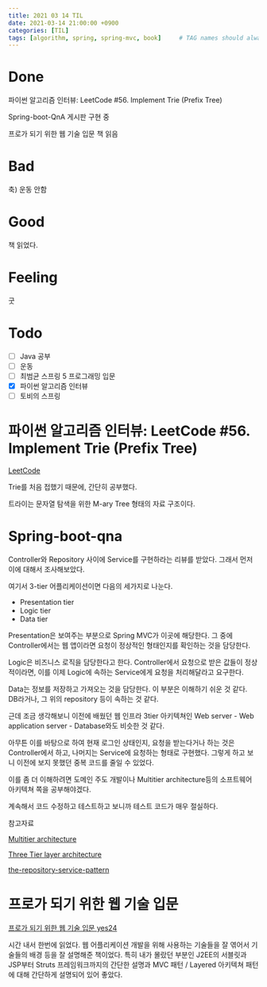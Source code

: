 ```yaml
---
title: 2021 03 14 TIL
date: 2021-03-14 21:00:00 +0900
categories: [TIL]
tags: [algorithm, spring, spring-mvc, book]     # TAG names should always be lowercase
---
```


# Done

파이썬 알고리즘 인터뷰: LeetCode #56. Implement Trie (Prefix Tree)

Spring-boot-QnA 게시판 구현 중

프로가 되기 위한 웹 기술 입문 책 읽음

# Bad

축) 운동 안함

# Good

책 읽었다.

# Feeling

굿

# Todo

- [ ] Java 공부
- [ ] 운동
- [ ] 최범균 스프링 5 프로그래밍 입문
- [x] 파이썬 알고리즘 인터뷰
- [ ] 토비의 스프링

# 파이썬 알고리즘 인터뷰: LeetCode #56. Implement Trie (Prefix Tree)

[LeetCode](https://leetcode.com/problems/kth-largest-element-in-an-array/)

Trie를 처음 접했기 때문에, 간단히 공부했다.

트라이는 문자열 탐색을 위한 M-ary Tree 형태의 자료 구조이다.

# Spring-boot-qna

Controller와 Repository 사이에 Service를 구현하라는 리뷰를 받았다. 그래서 먼저 이에 대해서 조사해보았다.

여기서 3-tier 어플리케이션이면 다음의 세가지로 나눈다.

- Presentation tier
- Logic tier
- Data tier

Presentation은 보여주는 부분으로 Spring MVC가 이곳에 해당한다. 그 중에 Controller에서는 웹 앱이라면 요청이 정상적인 형태인지를 확인하는 것을 담당한다.

Logic은 비즈니스 로직을 담당한다고 한다. Controller에서 요청으로 받은 값들이 정상적이라면, 이를 이제 Logic에 속하는 Service에게 요청을 처리해달라고 요구한다.

Data는 정보를 저장하고 가져오는 것을 담당한다. 이 부분은 이해하기 쉬운 것 같다. DB라거나, 그 위의 repository 등이 속하는 것 같다.

근데 조금 생각해보니 이전에 배웠던 웹 인프라 3tier 아키텍쳐인 Web server - Web application server - Database와도 비슷한 것 같다.

아무튼 이를 바탕으로 하여 현재 로그인 상태인지, 요청을 받는다거나 하는 것은 Controller에서 하고, 나머지는 Service에 요청하는 형태로 구현했다. 그렇게 하고 보니 이전에 보지 못했던 중복 코드를 줄일 수 있었다.

이를 좀 더 이해하려면 도메인 주도 개발이나 Multitier architecture등의 소프트웨어 아키텍쳐 쪽을 공부해야겠다.

계속해서 코드 수정하고 테스트하고 보니까 테스트 코드가 매우 절실하다.

참고자료

[Multitier architecture](https://en.wikipedia.org/wiki/Multitier_architecture)

[Three Tier layer architecture](https://www.javaguides.net/2020/07/three-tier-three-layer-architecture-in-spring-mvc-web-application.html)

[the-repository-service-pattern](https://exceptionnotfound.net/the-repository-service-pattern-with-dependency-injection-and-asp-net-core/)

# 프로가 되기 위한 웹 기술 입문

[프로가 되기 위한 웹 기술 입문 yes24](http://www.yes24.com/Product/Goods/6721651?OzSrank=1)

시간 내서 한번에 읽었다. 웹 어플리케이션 개발을 위해 사용하는 기술들을 잘 엮어서 기술들의 배경 등을 잘 설명해준 책이었다. 특히 내가 몰랐던 부분인 J2EE의 서블릿과 JSP부터 Struts 프레임워크까지의 간단한 설명과 MVC 패턴 / Layered 아키텍쳐 패턴에 대해 간단하게 설명되어 있어 좋았다.

